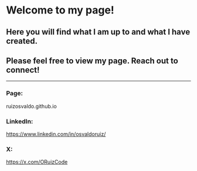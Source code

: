 # Welcome to my page!

## Here you will find what I am up to and what I have created. 
## Please feel free to view my page. Reach out to connect!

---

### Page:
ruizosvaldo.github.io

### LinkedIn:
https://www.linkedin.com/in/osvaldoruiz/

### X:
https://x.com/ORuizCode

